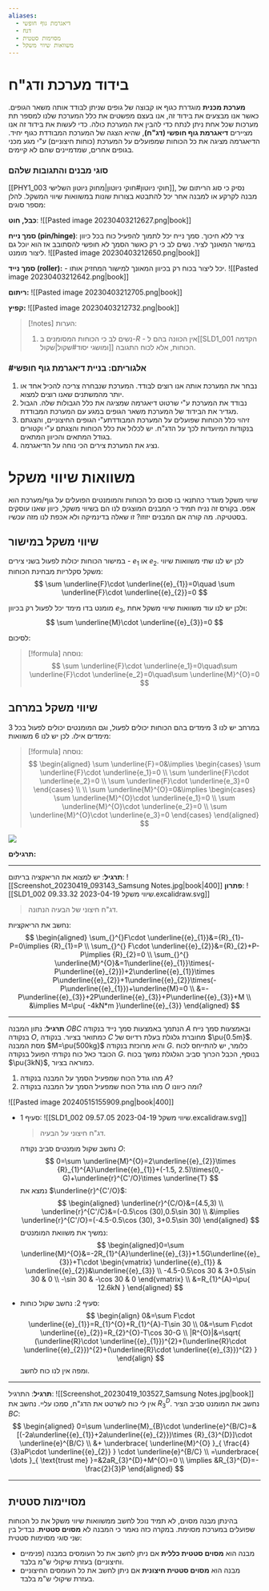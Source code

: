 ```yaml
---
aliases:
  - דיאגרמת גוף חופשי
  - דגח
  - מסוימות סטטית
  - משוואות שיווי משקל
---
```

# בידוד מערכת ודג"ח

**מערכת מכנית** מוגדרת כגוף או קבוצה של גופים שניתן לבודד אותה משאר הגופים. כאשר אנו מבצעים את בידוד זה, אנו בעצם מפשטים את כלל המערכת שלנו למספר תת מערכות שכל אחת ניתן לנתח כדי להבין את המערכת כולה.
כדי לעשות את בידוד זה אנו מציירים **דיאגרמת גוף חופשי (דג"ח)**, שהיא הצגה של המערכת המבודדת כגוף יחיד. הדיאגרמה מציגה את כל הכוחות שמפועלים על המערכת (כוחות חיצוניים) ע"י מגע מכני בגופים אחרים, שמדמיינים שהם לא קיימים.


### סוגי מבנים והתגובות שלהם
[[PHY1_003 חוקי ניוטון#חוקי ניוטון|מחוק ניוטון השלישי]], נסיק כי סוג הריתום של מבנה לקרקע או למבנה אחר יכל להתבטא בצורות שונות במשוואות שיווי המשקל. להלן מספר סוגים:

**כבל, חוט**:
![[Pasted image 20230403212627.png|book]]

**סמך נייח (pin/hinge)**: ציר ללא חיכוך. סמך נייח יכל לתמוך להפעיל כוח בכל כיוון במישור המאונך לציר. נשים לב כי רק כאשר הסמך לא חופשי להסתובב אז הוא יוכל גם ליצור מומנט.
![[Pasted image 20230403212650.png|book]]

**סמך נייד (roller):** - יכל ליצור בכוח רק בכיוון המאונך למישור המחזיק אותו.
![[Pasted image 20230403212642.png|book]]

**ריתום:**
![[Pasted image 20230403212705.png|book]]

**קפיץ:**
![[Pasted image 20230403212732.png|book]]

>[!notes] הערות:
>1. נשים לב כי הכוחות המסומנים ב-$R$ - אין הכוונה בהם ל[[SLD1_001 הקדמה ומושגי יסוד#שקול|שקול]] הכוחות, אלא לכוח התגובה.

### #אלגוריתם: בניית דיאגרמת גוף חופשי
1. נבחר את המערכת אותה אנו רוצים לבודד. המערכת שנבחרה צריכה להכיל אחד או יותר מהמשתנים שאנו רוצים למצוא.
2. נבודד את המערכת ע"י שרטוט דיאגרמה שמציגה את כלל הגבולות שלה. הגבול מגדיר את הבידוד של המערכת משאר הגופים במגע עם המערכת המבודדת.
3. זיהוי כלל הכוחות שפועלים על המערכת המבודדתע"י הגופים החיצוניים, והצגתם בנקודות המיועדות לכך על הדג"ח. יש לכלול את כלל הכוחות והצגתם ע"י וקטורים בגודל המתאים והכיוון המתאים.
4. נציג את המערכת צירים הכי נוחה על הדיאגרמה.

# משוואות שיווי משקל
שיווי משקל מוגדר כהתנאי בו סכום כל הכוחות והמומנטים הפועלים על גוף/מערכת הוא אפס. בקורס זה נניח תמיד כי המבנים המוצגים לנו הם בשיווי משקל, כיוון שאנו עוסקים בסטטיקה. מה קורה אם המבנים יזוזו? זו שאלה בדינמיקה ולא אכפת לנו מזה עכשיו.
## שיווי משקל במישור

במישור הכוחות יכולות לפעול בשני צירים - ${e}_{1}$ או ${e}_{2}$. לכן יש לנו שתי משוואות שיווי משקל סקלריות מבחינת הכוחות:
$$
\sum \underline{F}\cdot \underline{{e}_{1}}=0\quad \sum \underline{F}\cdot \underline{{e}_{2}}=0
$$

מומנט בדו מימד יכל לפעול רק בכיוון ${e}_{3}$, ולכן יש לנו עוד משוואות שיווי משקל אחת:
$$
\sum \underline{M}\cdot \underline{{e}_{3}}=0
$$

לסיכום:
>[!formula] נוסחה:
>$$
> \sum \underline{F}\cdot \underline{e_1}=0\quad\sum \underline{F}\cdot \underline{e_2}=0\quad\sum \underline{M}^{O}=0
> $$

## שיווי משקל במרחב
במרחב יש לנו 3 מימדים בהם הכוחות יכולים לפעול, וגם המומנטים יכולים לפעול בכל 3 מימדים אילו. לכן יש לנו 6 משוואות:
>[!formula] נוסחה:
>$$
> \begin{aligned}
> \sum \underline{F}=0&\implies \begin{cases}
> \sum \underline{F}\cdot \underline{e_1}=0 \\
> \sum \underline{F}\cdot \underline{e_2}=0 \\
> \sum \underline{F}\cdot \underline{e_3}=0
> \end{cases} \\ \\
> \sum \underline{M}^{O}=0&\implies \begin{cases}
> \sum \underline{M}^{O}\cdot \underline{e_1}=0 \\
> \sum \underline{M}^{O}\cdot \underline{e_2}=0 \\
> \sum \underline{M}^{O}\cdot \underline{e_3}=0
> \end{cases}
> \end{aligned}
> $$

![](https://www.youtube.com/watch?v=M2w3NZzPwOM)


**תרגילים:**


---
**תרגיל**:
יש למצוא את הריאקציה בריתום:
![[Screenshot_20230419_093143_Samsung Notes.jpg|book|400]]
**פתרון**:
![[SLD1_002 שיווי משקל 2023-04-19 09.33.32.excalidraw.svg]]
>דג"ח חיצוני של הבעיה הנתונה.


נחשב את הריאקציות:
$$
\begin{aligned}
\sum_{}^{}F\cdot \underline{{e}_{1}}&={R}_{1}-P=0\implies {R}_{1}=P \\
\sum_{}^{} F\cdot \underline{{e}_{2}}&={R}_{2}+P-P\implies {R}_{2}=0 \\
\sum_{}^{} \underline{M}^{O}&=1\underline{{e}_{1}}\times(-P\underline{{e}_{2}})+2\underline{{e}_{1}}\times P\underline{{e}_{2}}+1\underline{{e}_{2}}\times(-P\underline{{e}_{1}})+\underline{M}=0 \\
&=-P\underline{{e}_{3}}+2P\underline{{e}_{3}}+P\underline{{e}_{3}}+M \\
&\implies M=\pu{ -4kN*m }\underline{{e}_{3}}
\end{aligned}
$$

---
**תרגיל**:
נתון המבנה $OBC$ הנתמך באמצעות סמך נייד בנקודה $A$ ובאמצעות סמך נייח בנקודה $O$, כמתואר בציור. בנקודה $C$ מחוברת גלגלת בעלת רדיוס של $\pu{0.5m}$. מסת המבנה $M=\pu{500kg}$ והיא מרוכזת בנקודה $G$. כלומר, יש להתייחס לכוח הכובד כאל כוח נקודתי הפועל בנקודה $G$. בנוסף, הכבל הכרוך סביב הגלגלת נמשך בכוח $\pu{3kN}$, כמוראה בציור.

1. מהו גודל הכוח שמפעיל הסמך על המבנה בנקודה $A$?
2. מהו גודל הכוח שמפעיל הסמך על המבנה בנקודה $O$ ומה כיוונו?


![[Pasted image 20240515155909.png|book|400]]
- סעיף 1:
	![[SLD1_002 שיווי משקל 2023-04-19 09.57.05.excalidraw.svg]]
	>דג"ח חיצוני על הבעיה.
	
	נחשב שקול מומנטים סביב נקודה $O$:
	$$
	0=\sum \underline{M}^{O}=2\underline{{e}_{2}}\times {R}_{1}^{A}\underline{{e}_{1}}+(-1.5, 2.5)\times(0,-G)+\underline{r}^{C'/O}\times \underline{T}
	$$
	נמצא את $\underline{r}^{C'/O}$:
	$$
	\begin{aligned}
	\underline{r}^{C/O}&=(4.5,3) \\
	\underline{r}^{C'/C}&=(-0.5\cos (30),0.5\sin 30) \\
	&\implies \underline{r}^{C'/O}=(-4.5-0.5\cos (30), 3+0.5\sin 30)
	\end{aligned}
	$$
	נמשיך את משוואת המומנטים:
	$$
	\begin{aligned}0=\sum \underline{M}^{O}&=-2R_{1}^{A}\underline{{e}_{3}}+1.5G\underline{{e}_{3}}+T\cdot \begin{vmatrix}
	\underline{{e}_{1}} & \underline{{e}_{2}}&\underline{{e}_{3}} \\
	-4.5-0.5\cos 30 & 3+0.5\sin 30 & 0 \\
	-\sin 30 & -\cos 30 & 0
	\end{vmatrix} \\
	&=R_{1}^{A}=\pu{ 12.6kN }
	\end{aligned}
	$$
- סעיף 2:
	נחשב שקול כוחות:
	$$
	\begin{align}
	0&=\sum F\cdot \underline{{e}_{1}}=R_{1}^{O}+R_{1}^{A}-T\sin 30 \\
	0&=\sum F\cdot \underline{{e}_{2}}=R_{2}^{O}-T\cos 30-G \\
	|R^{O}|&=\sqrt{ (\underline{R}\cdot \underline{{e}_{1}})^{2}+(\underline{R}\cdot \underline{{e}_{2}})^{2}+(\underline{R}\cdot \underline{{e}_{3}})^{2} }
	\end{align}
	$$
	ומפה אין לנו כוח לחשב.



---
**תרגיל**:
התרגיל:
![[Screenshot_20230419_103527_Samsung Notes.jpg|book]]
אין לי כוח לשרטט את הדג"ח, סמכו עליי. נחשב את $R_{3}^{D}$.
נחשב את המומנט סביב הציר $BC$:
$$
\begin{aligned}
0=\sum \underline{M}_{B}\cdot \underline{e}^{B/C}=&[(-2a\underline{{e}_{1}}+2a\underline{{e}_{2}})\times {R}_{3}^{D}]\cdot \underline{e}^{B/C} \\
 &+ \underbrace{ \underline{M}^{O} }_{ \frac{4}{3}aP\cdot \underline{{e}_{2}} } \cdot \underline{e}^{B/C} \\
=\underbrace{ \dots }_{ \text{trust me} }=&2aR_{3}^{D}+M^{O}=0 \\
\implies &R_{3}^{D}=-\frac{2}{3}P
\end{aligned}
$$

---

## מסויימות סטטית
בהינתן מבנה מסוים, לא תמיד נוכל לחשב ממשוואות שיווי משקל את כל הכוחות שפועלים במערכת מסוימת. במקרה כזה נאמר כי המבנה לא **מסוים סטטית**. נבדיל בין שני סוגי מסוימות סטטית:

- מבנה הוא **מסוים סטטית כללית** אם ניתן לחשב את כל העומסים במבנה (פנימיים וחיצוניים) בעזרת שיקולי ש"מ בלבד.
- מבנה הוא **מסוים סטטית חיצונית** אם ניתן לחשב את כל העומסים החיצוניים בעזרת שיקולי ש"מ בלבד.
